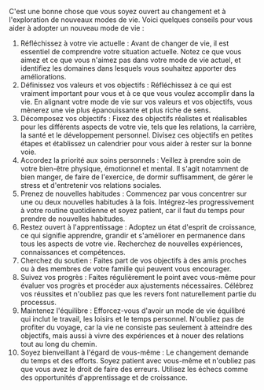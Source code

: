 C'est une bonne chose que vous soyez ouvert au changement et à l'exploration de nouveaux modes de vie. Voici quelques conseils pour vous aider à adopter un nouveau mode de vie :  
1. Réfléchissez à votre vie actuelle : Avant de changer de vie, il est essentiel de comprendre votre situation actuelle. Notez ce que vous aimez et ce que vous n'aimez pas dans votre mode de vie actuel, et identifiez les domaines dans lesquels vous souhaitez apporter des améliorations.  
2. Définissez vos valeurs et vos objectifs : Réfléchissez à ce qui est vraiment important pour vous et à ce que vous voulez accomplir dans la vie. En alignant votre mode de vie sur vos valeurs et vos objectifs, vous mènerez une vie plus épanouissante et plus riche de sens.  
3. Décomposez vos objectifs : Fixez des objectifs réalistes et réalisables pour les différents aspects de votre vie, tels que les relations, la carrière, la santé et le développement personnel. Divisez ces objectifs en petites étapes et établissez un calendrier pour vous aider à rester sur la bonne voie.  
4. Accordez la priorité aux soins personnels : Veillez à prendre soin de votre bien-être physique, émotionnel et mental. Il s'agit notamment de bien manger, de faire de l'exercice, de dormir suffisamment, de gérer le stress et d'entretenir vos relations sociales.  
5. Prenez de nouvelles habitudes : Commencez par vous concentrer sur une ou deux nouvelles habitudes à la fois. Intégrez-les progressivement à votre routine quotidienne et soyez patient, car il faut du temps pour prendre de nouvelles habitudes.  
6. Restez ouvert à l'apprentissage : Adoptez un état d'esprit de croissance, ce qui signifie apprendre, grandir et s'améliorer en permanence dans tous les aspects de votre vie. Recherchez de nouvelles expériences, connaissances et compétences.  
7. Cherchez du soutien : Faites part de vos objectifs à des amis proches ou à des membres de votre famille qui peuvent vous encourager.  
8. Suivez vos progrès : Faites régulièrement le point avec vous-même pour évaluer vos progrès et procéder aux ajustements nécessaires. Célébrez vos réussites et n'oubliez pas que les revers font naturellement partie du processus.  
9. Maintenez l'équilibre : Efforcez-vous d'avoir un mode de vie équilibré qui inclut le travail, les loisirs et le temps personnel. N'oubliez pas de profiter du voyage, car la vie ne consiste pas seulement à atteindre des objectifs, mais aussi à vivre des expériences et à nouer des relations tout au long du chemin.  
10. Soyez bienveillant à l'égard de vous-même : Le changement demande du temps et des efforts. Soyez patient avec vous-même et n'oubliez pas que vous avez le droit de faire des erreurs. Utilisez les échecs comme des opportunités d'apprentissage et de croissance.  
